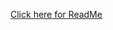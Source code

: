 
[Click here for ReadMe](https://github.com/richchad/marked-register/blob/master/ReadMe.ipynb)


```python

```
